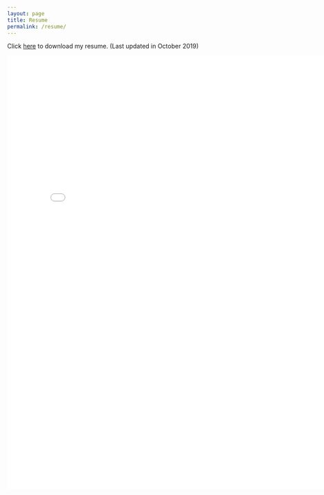```yaml
---
layout: page
title: Resume
permalink: /resume/
---
```


Click <a target="_blank" href="Resume_SomangHan_New.pdf">here</a> to download my resume. (Last updated in October 2019)

<embed src="Resume_SomangHan_New.pdf" width="800px" height="1000px" />
<!-- <ul>
	<li><a href="long_cv.pdf">CV</a> (4 pages)</li>
	<li><a href="two_page.pdf">Long resume</a> (2 pages)</li>
	<li><a href="short_cv.pdf">Short resume</a> (1 page)</li>
</ul> -->
